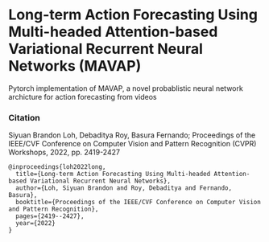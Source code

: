 # Long-term Action Forecasting Using Multi-headed Attention-based Variational Recurrent Neural Networks (MAVAP)
Pytorch implementation of MAVAP, a novel probablistic neural network archicture for action forecasting from videos

### Citation

Siyuan Brandon Loh, Debaditya Roy, Basura Fernando; Proceedings of the IEEE/CVF Conference on Computer Vision and Pattern Recognition (CVPR) Workshops, 2022, pp. 2419-2427

```stex
@inproceedings{loh2022long,
  title={Long-term Action Forecasting Using Multi-headed Attention-based Variational Recurrent Neural Networks},
  author={Loh, Siyuan Brandon and Roy, Debaditya and Fernando, Basura},
  booktitle={Proceedings of the IEEE/CVF Conference on Computer Vision and Pattern Recognition},
  pages={2419--2427},
  year={2022}
}
```
